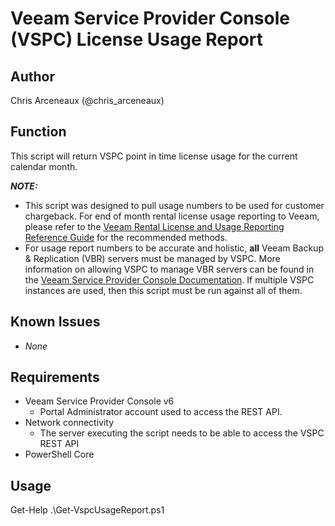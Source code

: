 # Veeam Service Provider Console (VSPC) License Usage Report

## Author

Chris Arceneaux (@chris_arceneaux)

## Function

This script will return VSPC point in time license usage for
the current calendar month.

***NOTE:***

* This script was designed to pull usage numbers to be used for customer chargeback. For end of month rental license usage reporting to Veeam, please refer to the [Veeam Rental License and Usage Reporting Reference Guide](https://helpcenter.veeam.com/docs/vcsp/refguide/licensing_veeam_products.html) for the recommended methods.
* For usage report numbers to be accurate and holistic, **all** Veeam Backup & Replication (VBR) servers must be managed by VSPC. More information on allowing VSPC to manage VBR servers can be found in the [Veeam Service Provider Console Documentation](https://helpcenter.veeam.com/docs/vac/provider_user/connect_backup_servers.html). If multiple VSPC instances are used, then this script must be run against all of them.

## Known Issues

* *None*

## Requirements

* Veeam Service Provider Console v6
  * Portal Administrator account used to access the REST API.
* Network connectivity
  * The server executing the script needs to be able to access the VSPC REST API
* PowerShell Core

## Usage

Get-Help .\Get-VspcUsageReport.ps1
